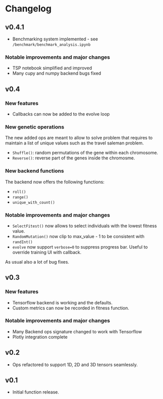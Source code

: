 # Changelog

## v0.4.1

* Benchmarking system implemented - see `/benchmark/benchmark_analysis.ipynb`

### Notable improvements and major changes

* TSP notebook simplified and improved
* Many cupy and numpy backend bugs fixed

## v0.4

### New features

* Callbacks can now be added to the evolve loop

### New genetic operations

The new added ops are meant to allow to solve problem that requires to maintain
a list of unique values such as the travel saleman problem.

* `Shuffle()`: random permutations of the gene within each chromosome.
* `Reverse()`: reverse part of the genes inside the chromosme.

### New backend functions

The backend now offers the following functions:

* `roll()`
* `range()`
* `unique_with_count()`

### Notable improvements and major changes

* `SelectFitest()` now allows to select individuals with the lowest fitness value.
* `RandomMutation()` now clip to max_value - 1 to be consistent with `randInt()`
* `evolve` now support `verbose=0` to suppress progress bar. Useful to override
  training UI with callback.

As usual also a lot of bug fixes.

## v0.3

### New features

* Tensorflow backend is working and the defaults.
* Custom metrics can now be recorded in fitness function.

### Notable improvements and major changes

* Many Backend ops signature changed to work with Tensorflow
* Plotly integration complete

## v0.2

* Ops refactored to support 1D, 2D and 3D tensors seamlessly.

## v0.1

* Initial function release.
